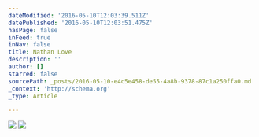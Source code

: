 ```yaml
---
dateModified: '2016-05-10T12:03:39.511Z'
datePublished: '2016-05-10T12:03:51.475Z'
hasPage: false
inFeed: true
inNav: false
title: Nathan Love
description: ''
author: []
starred: false
sourcePath: _posts/2016-05-10-e4c5e458-de55-4a8b-9378-87c1a250ffa0.md
_context: 'http://schema.org'
_type: Article

---
```

![](https://the-grid-user-content.s3-us-west-2.amazonaws.com/d46688d7-2f10-44c6-bff9-4ec8acd81769.jpg)
![](https://the-grid-user-content.s3-us-west-2.amazonaws.com/2bc48756-003e-4551-9ad5-8a2760172c3c.jpg)